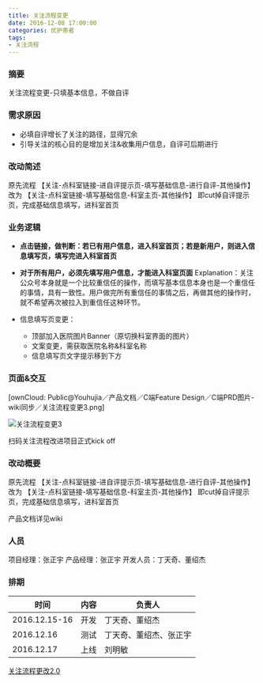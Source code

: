 ```yaml
---
title: 关注流程变更
date: 2016-12-08 17:00:00
categories: 优护患者
tags:
- 关注流程
---
```



### 摘要
关注流程变更-只填基本信息，不做自评
<!--more-->

### 需求原因
- 必填自评增长了关注的路径，显得冗余
- 引导关注的核心目的是增加关注&收集用户信息，自评可后期进行

### 改动简述
原先流程
【关注-点科室链接-进自评提示页-填写基础信息-进行自评-其他操作】
改为
【关注-点科室链接-填写基础信息-科室主页-其他操作】
即cut掉自评提示页，完成基础信息填写，进科室首页

### 业务逻辑

- **点击链接，做判断：若已有用户信息，进入科室首页；若是新用户，则进入信息填写页，填写完进入科室首页**

- **对于所有用户，必须先填写用户信息，才能进入科室页面**
Explanation：关注公众号本身就是一个比较重信任的操作，而填写基本信息本身也是一个重信任的事情，具有一致性。用户做完所有重信任的事情之后，再做其他的操作时，就不希望再次被拉入到重信任这种环节。

- 信息填写页变更：
    - 顶部加入医院图片Banner（原切换科室界面的图片）
    - 文案变更，需获取医院名称&科室名称
    - 信息填写页文字提示移到下方

### 页面&交互
[ownCloud: Public@Youhujia／产品文档／C端Feature Design／C端PRD图片-wiki同步／关注流程变更3.png]

![关注流程变更3](/media/%E5%85%B3%E6%B3%A8%E6%B5%81%E7%A8%8B%E5%8F%98%E6%9B%B43.png)


扫码关注流程改进项目正式kick off

### 改动概要
原先流程
【关注-点科室链接-进自评提示页-填写基础信息-进行自评-其他操作】
改为
【关注-点科室链接-填写基础信息-科室主页-其他操作】
即cut掉自评提示页，完成基础信息填写，进科室首页

产品文档详见wiki

### 人员
项目经理：张正宇
产品经理：张正宇
开发人员：丁天奇、董绍杰

### 排期
时间|内容|负责人
---------|---------|---------
2016.12.15-16|开发|丁天奇、董绍杰
2016.12.16|测试|丁天奇、董绍杰、张正宇
2016.12.17|上线|刘明敏


[关注流程更改2.0](http://wiki.office.test.youhujia.com/2016/12/08/subscription_process_alteration/)








